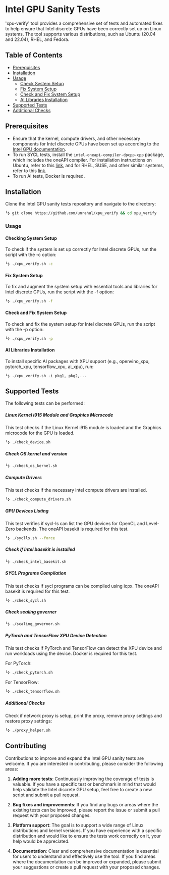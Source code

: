 # Intel GPU Sanity Tests

'xpu-verify' tool provides a comprehensive set of tests and automated fixes to help ensure that Intel discrete GPUs have been correctly set up on Linux systems. The tool supports various distributions, such as Ubuntu (20.04 and 22.04), RHEL, and Fedora.

## Table of Contents

- [Prerequisites](#prerequisites)
- [Installation](#installation)
- [Usage](#usage)
  - [Check System Setup](#check-system-setup)
  - [Fix System Setup](#fix-system-scripts)
  - [Check and Fix System Setup](#combined-test-and-fix)
  - [AI Libraries Installation](#ai-libraries-installation)
- [Supported Tests](#supported-tests)
- [Additional Checks](#additional-checks)

## Prerequisites

- Ensure that the kernel, compute drivers, and other necessary components for Intel discrete GPUs have been set up according to the [Intel GPU documentation](https://dgpu-docs.intel.com/installation-guides/index.html).
- To run SYCL tests, install the `intel-oneapi-compiler-dpcpp-cpp` package, which includes the oneAPI compiler. For installation instructions on Ubuntu, refer to this [link](https://www.intel.com/content/www/us/en/docs/oneapi/installation-guide-linux/2023-0/apt.html), and for RHEL, SUSE, and other similar systems, refer to this [link](https://www.intel.com/content/www/us/en/docs/oneapi/installation-guide-linux/2023-0/yum-dnf-zypper.html).
- To run AI tests, Docker is required.

## Installation

Clone the Intel GPU sanity tests repository and navigate to the directory:

```bash
└❯ git clone https://github.com/unrahul/xpu_verify && cd xpu_verify
```

### Usage

#### Checking System Setup

To check if the system is set up correctly for Intel discrete GPUs, run the script with the -c option:

```bash
└❯ ./xpu_verify.sh -c
```
#### Fix System Setup

To fix and augment the system setup with essential tools and libraries for Intel discrete GPUs, run the script with the -f option:

```bash
└❯ ./xpu_verify.sh -f
```

#### Check and Fix System Setup

To check and fix the system setup for Intel discrete GPUs, run the script with the -p option:

```bash
└❯ ./xpu_verify.sh -p
```

#### AI Libraries Installation

To install specific AI packages with XPU support (e.g., openvino_xpu, pytorch_xpu, tensorflow_xpu, ai_xpu), run:

```
└❯ ./xpu_verify.sh -i pkg1, pkg2,...
```

## Supported Tests

The following tests can be performed:

##### Linux Kernel i915 Module and Graphics Microcode

This test checks if the Linux Kernel i915 module is loaded and the Graphics microcode for the GPU is loaded.

```bash
└❯ ./check_device.sh
```

##### Check OS kernel and version

```bash
└❯ ./check_os_kernel.sh
```

##### Compute Drivers

This test checks if the necessary intel compute drivers are installed.

```bash
└❯ ./check_compute_drivers.sh
```

##### GPU Devices Listing

This test verifies if sycl-ls can list the GPU devices for OpenCL and Level-Zero backends. The oneAPI basekit is required for this test.

```bash
└❯ ./syclls.sh --force
```

##### Check if Intel basekit is installed

```bash
└❯ ./check_intel_basekit.sh
```

##### SYCL Programs Compilation

This test checks if sycl programs can be compiled using icpx. The oneAPI basekit is required for this test.

```bash
└❯ ./check_sycl.sh
```

##### Check scaling governer

```bash
└❯ ./scaling_governor.sh
```

##### PyTorch and TensorFlow XPU Device Detection

This test checks if PyTorch and TensorFlow can detect the XPU device and run workloads using the device. Docker is required for this test.

For PyTorch:

```bash
└❯ ./check_pytorch.sh
```
For TensorFlow:

```bash
└❯ ./check_tensorflow.sh
```

##### Additional Checks

Check if network proxy is setup, print the proxy, remove proxy settings and restore proxy settings:

```bash
└❯ ./proxy_helper.sh
```
## Contributing

Contributions to improve and expand the Intel GPU sanity tests are welcome. If you are interested in contributing, please consider the following areas:

1. **Adding more tests**: Continuously improving the coverage of tests is valuable. If you have a specific test or benchmark in mind that would help validate the Intel discrete GPU setup, feel free to create a new script and submit a pull request.

2. **Bug fixes and improvements**: If you find any bugs or areas where the existing tests can be improved, please report the issue or submit a pull request with your proposed changes.

3. **Platform support**: The goal is to support a wide range of Linux distributions and kernel versions. If you have experience with a specific distribution and would like to ensure the tests work correctly on it, your help would be appreciated.

4. **Documentation**: Clear and comprehensive documentation is essential for users to understand and effectively use the tool. If you find areas where the documentation can be improved or expanded, please submit your suggestions or create a pull request with your proposed changes.
